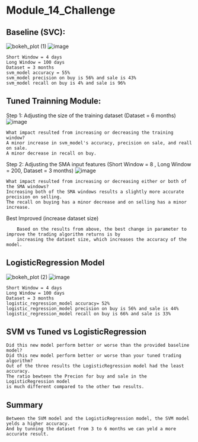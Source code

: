 # Module_14_Challenge
## Baseline (SVC):
![bokeh_plot (1)](https://user-images.githubusercontent.com/75819421/114354368-febe2680-9b22-11eb-9d23-b98e0ad8e2b5.png)
![image](https://user-images.githubusercontent.com/75819421/114356321-4f368380-9b25-11eb-8e32-235d77ab0b50.png)

	Short Window = 4 days
	Long Window = 100 days
	Dataset = 3 months
	svm_model accuracy = 55%
	svm_model precision on buy is 56% and sale is 43%
	svm_model recall on buy is 4% and sale is 96%
## Tuned Trainning Module:
Step 1: Adjusting the size of the training dataset (Dataset = 6 months)
![image](https://user-images.githubusercontent.com/75819421/114358795-2e236200-9b28-11eb-9c62-7948230b1a62.png)

	What impact resulted from increasing or decreasing the training window?
	A minor increase in svm_model's accuracy, precision on sale, and reall on sale.
	A minor decrease in recall on buy.

Step 2: Adjusting the SMA input features (Short Window = 8 , Long Window = 200, Dataset = 3 months)
![image](https://user-images.githubusercontent.com/75819421/114361675-3d57df00-9b2b-11eb-884b-a9a0b4095bee.png)

	What impact resulted from increasing or decreasing either or both of the SMA windows?
	Increasing both of the SMA windows results a slightly more accurate precision on selling. 
	The recall on buying has a minor decrease and on selling has a minor increase. 
Best Improved (increase dataset size)

		Based on the results from above, the best change in parameter to improve the trading algorithm returns is by 
		increasing the dataset size, which increases the accuracy of the model. 


## LogisticRegression Model
![bokeh_plot (2)](https://user-images.githubusercontent.com/75819421/114354370-ff56bd00-9b22-11eb-97cf-ce20a3380825.png)
![image](https://user-images.githubusercontent.com/75819421/114364323-22d33500-9b2e-11eb-8ac1-b2f2f4f12594.png)

	Short Window = 4 days
	Long Window = 100 days
	Dataset = 3 months
	logistic_regression_model accuracy= 52%
	logistic_regression_model precision on buy is 56% and sale is 44%
	logistic_regression_model recall on buy is 66% and sale is 33%
## SVM vs Tuned vs LogisticRegression
	Did this new model perform better or worse than the provided baseline model? 
	Did this new model perform better or worse than your tuned trading algorithm?
	Out of the three results the LogisticRegression model had the least accuracy. 
	The ratio bewteen the Precion for buy and sale in the LogisticRegression model 
	is much different compared to the other two results. 

## Summary
	Between the SVM model and the LogisticRegression model, the SVM model yelds a higher accuracy. 
	And by tunning the dataset from 3 to 6 months we can yeld a more accurate result. 
